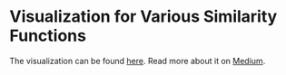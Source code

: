 # Visualization for Various Similarity Functions

The visualization can be found [here](https://josuakrause.github.io/searchspace/).
Read more about it on [Medium](https://medium.com/@josua.krause/aff7667da6cc?source=friends_link&sk=1a7e02ec41f35b625fe5eb08da8623cb).
